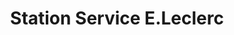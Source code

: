 ---
title: "Station Service E.Leclerc"
url: /beziers/station-service-e-leclerc/
shop: Gasflaschen
---